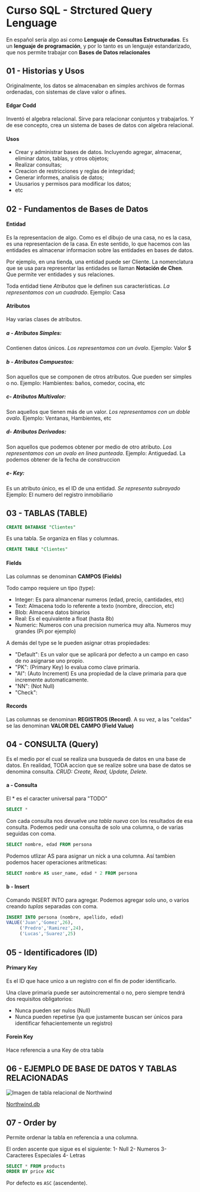 # Curso SQL - Strctured Query Lenguage
En español sería algo asi como **Lenguaje de Consultas Estructuradas**.
Es un **lenguaje de programación**, y por lo tanto es un lenguaje estandarizado, que nos permite trabajar con **Bases de Datos relacionales**

## 01 - Historias y Usos
Originalmente, los datos se almacenaban en simples archivos de formas ordenadas, con sistemas de clave valor o afines.

#### Edgar Codd
Inventó el algebra relacional. Sirve para relacionar conjuntos y trabajarlos.
Y de ese concepto, crea un sistema de bases de datos con algebra relacional.

#### Usos
- Crear y administrar bases de datos. Incluyendo agregar, almacenar, eliminar datos, tablas, y otros objetos;
- Realizar consultas;
- Creacion de restricciones y reglas de integridad;
- Generar informes, analisis de datos;
- Ususarios y permisos para modificar los datos;
- etc

## 02 - Fundamentos de Bases de Datos
#### Entidad
Es la representacion de algo. Como es el dibujo de una casa, no es la casa, es una representacion de la casa.
En este sentido, lo que hacemos con las entidades es almacenar informacion sobre las entidades en bases de datos.

Por ejemplo, en una tienda, una entidad puede ser Cliente. La nomenclatura que se usa para representar las entidades se llaman **Notación de Chen**. Que permite ver entidades y sus relaciones.

Toda entidad tiene *Atributos* que le definen sus características. *La representamos con un cuadrado*.
Ejemplo: Casa
#### Atributos
Hay varias clases de atributos.

##### a - Atributos Simples:
Contienen datos únicos.
*Los representamos con un óvalo*.
Ejemplo: Valor $

##### b - Atributos Compuestos:
Son aquellos que se componen de otros atributos. Que pueden ser simples o no.
Ejemplo: Hambientes: baños, comedor, cocina, etc

##### c- Atributos Multivalor:
Son aquellos que tienen más de un valor. *Los representamos con un doble ovalo*.
Ejemplo: Ventanas, Hambientes, etc

##### d- Atributos Derivados:
Son aquellos que podemos obtener por medio de otro atributo. *Los representamos con un ovalo en linea punteada*.
Ejemplo: Antiguedad. La podemos obtener de la fecha de construccion

##### e- Key:
Es un atributo único, es el ID de una entidad. *Se representa subrayado* Ejemplo: El numero del registro inmobiliario

## 03 - TABLAS (TABLE)
```sql
CREATE DATABASE "Clientes"
```
Es una tabla. Se organiza en filas y columnas.
```sql
CREATE TABLE "Clientes"
```

#### Fields
Las columnas se denominan **CAMPOS (Fields)**

Todo campo requiere un tipo (type):
- Integer: Es para almancenar numeros (edad, precio, cantidades, etc)
- Text: Almacena todo lo referente a texto (nombre, direccion, etc)
- Blob: Almacena datos binarios
- Real: Es el equivalente a float (hasta 8b)
- Numeric: Numeros con una precision numerica muy alta. Numeros muy grandes (Pi por ejemplo)

A demás del type se le pueden asignar otras propiedades:
- "Default": Es un valor que se aplicará por defecto a un campo en caso de no asignarse uno propio.
- "PK": (Primary Key) lo evalua como clave primaria.
- "AI": (Auto Increment) Es una propiedad de la clave primaria para que incremente automaticamente.
- "NN": (Not Null)
- "Check": 

#### Records
Las columnas se denominan **REGISTROS (Record)**.
A su vez, a las "celdas" se las denominan **VALOR DEL CAMPO (Field Value)**

## 04 - CONSULTA (Query)
Es el medio por el cual se realiza una busqueda de datos en una base de datos.
En realidad, TODA accion que se realize sobre una base de datos se denomina consulta.
*CRUD: Create, Read, Update, Delete.*

#### a - Consulta
El * es el caracter universal para "TODO"
```SQL
SELECT *
```
Con cada consulta nos devuelve *una tabla nueva* con los resultados de esa consulta. Podemos pedir una consulta de solo una columna, o de varias seguidas con coma.
```SQL
SELECT nombre, edad FROM persona
```
Podemos utlizar AS para asignar un nick a una columna. Así tambien podemos hacer operaciones aritmeticas:
```SQL
SELECT nombre AS user_name, edad * 2 FROM persona
```


#### b - Insert
Comando INSERT INTO para agregar. Podemos agregar solo uno, o varios creando *tuplas* separadas con coma.
```SQL
INSERT INTO persona (nombre, apellido, edad)
VALUE('Juan','Gomez',26),
     ('Predro','Ramirez',24),
     ('Lucas','Suarez',25)
```

## 05 - Identificadores (ID)

#### Primary Key
Es el ID que hace unico a un registro con el fin de poder identificarlo.

Una clave primaria puede ser autoincremental o no, pero siempre tendrá dos requisitos obligatorios:
- Nunca pueden ser nulos (Null)
- Nunca pueden repetirse (ya que justamente buscan ser únicos para identificar fehacientemente un registro)

#### Forein Key
Hace referencia a una Key de otra tabla

## 06 - EJEMPLO DE BASE DE DATOS Y TABLAS RELACIONADAS
![Imagen de tabla relacional de Northwind](https://en.wikiversity.org/wiki/File:Northwind_E-R_Diagram.png)

<a href='https://upload.wikimedia.org/wikiversity/en/thumb/a/ac/Northwind_E-R_Diagram.png/720px-Northwind_E-R_Diagram.png' target=_blank>Northwind.db</a>

## 07 - Order by
Permite ordenar la tabla en referencia a una columna.

El orden ascente que sigue es el siguiente:
1- Null
2- Numeros
3- Caracteres Especiales
4- Letras 

```SQL
SELECT * FROM products
ORDER BY price ASC
```
Por defecto es `ASC` (ascendente).